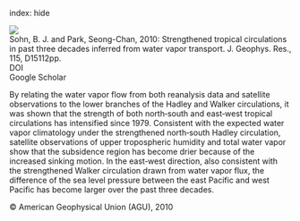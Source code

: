 index: hide

<div class="Citation">
    <div class="Citation-thumb CitationThumb-linked"  data-href="https://doi.org/10.1029/2009jd013713">
      <img src="https://static.claimspace.cloud/climate-study-static/refs/thumbs/11/Sohn_and_Park_2010-thumb.png" />
    </div>

  <div class="Citation-body">
    <div class="Citation-text">Sohn, B. J. and Park, Seong-Chan, 2010: Strengthened tropical circulations in past three decades inferred from water vapor transport. <span class="Article-journal">J. Geophys. Res., </span><span class="Article-volume">115, </span>D15112pp.</div>
    <div class="Citation-links">
      <div class="CitationLink" data-href="https://doi.org/10.1029/2009jd013713">
        <div class="CitationLink-icon CitationLink-Doi"></div>
        <div class="CitationLink-text">DOI</div>
      </div>
      <div class="CitationLink" data-href="https://scholar.google.com/scholar?q=10.1029/2009jd013713">
        <div class="CitationLink-icon CitationLink-Scholar"></div>
        <div class="CitationLink-text">Google Scholar</div>
      </div>
    </div>
  </div>
</div>

By relating the water vapor flow from both reanalysis data and satellite observations to the lower branches of the Hadley and Walker circulations, it was shown that the strength of both north‐south and east‐west tropical circulations has intensified since 1979. Consistent with the expected water vapor climatology under the strengthened north‐south Hadley circulation, satellite observations of upper tropospheric humidity and total water vapor show that the subsidence region has become drier because of the increased sinking motion. In the east‐west direction, also consistent with the strengthened Walker circulation drawn from water vapor flux, the difference of the sea level pressure between the east Pacific and west Pacific has become larger over the past three decades.

<div class="Citation-copy">
&copy; American Geophysical Union (AGU), 2010
</div>